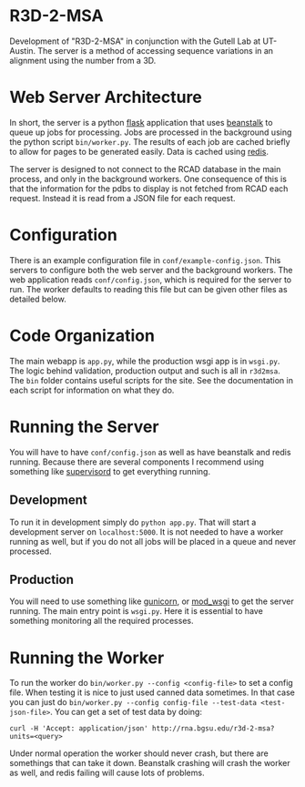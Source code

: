R3D-2-MSA
=========

Development of "R3D-2-MSA" in conjunction with the Gutell Lab at UT-Austin.
The server is a method of accessing sequence variations in an alignment using
the number from a 3D.

# Web Server Architecture #

In short, the server is a python [flask](http://flask.pocoo.org/) application
that uses [beanstalk](http://kr.github.io/beanstalkd/) to queue up jobs for
processing.  Jobs are processed in the background using the python script
`bin/worker.py`.  The results of each job are cached briefly to allow for pages
to be generated easily. Data is cached using [redis](http://redis.io/).

The server is designed to not connect to the RCAD database in the main process,
and only in the background workers. One consequence of this is that the
information for the pdbs to display is not fetched from RCAD each request.
Instead it is read from a JSON file for each request.

# Configuration #

There is an example configuration file in `conf/example-config.json`. This
servers to configure both the web server and the background workers. The web
application reads `conf/config.json`, which is required for the server to run.
The worker defaults to reading this file but can be given other files as
detailed below.

# Code Organization #

The main webapp is `app.py`, while the production wsgi app is in `wsgi.py`. The
logic behind validation, production output and such is all in `r3d2msa`. The
`bin` folder contains useful scripts for the site. See the documentation in
each script for information on what they do.

# Running the Server #

You will have to have `conf/config.json` as well as have beanstalk and redis
running. Because there are several components I recommend using something like
[supervisord](http://supervisord.org/) to get everything running.

## Development ##

To run it in development simply do `python app.py`. That will start a
development server on `localhost:5000`. It is not needed to have a worker
running as well, but if you do not all jobs will be placed in a queue and never
processed.

## Production ##

You will need to use something like [gunicorn](http://gunicorn.org/), or
[mod_wsgi](https://code.google.com/p/modwsgi/) to get the server running. The
main entry point is `wsgi.py`. Here it is essential to have something
monitoring all the required processes.

# Running the Worker #

To run the worker do `bin/worker.py --config <config-file>` to set a config file.
When testing it is nice to just used canned data sometimes. In that case you
can just do `bin/worker.py --config config-file --test-data <test-json-file>`.
You can get a set of test data by doing:

```
curl -H 'Accept: application/json' http://rna.bgsu.edu/r3d-2-msa?units=<query>
```

Under normal operation the worker should never crash, but there are somethings
that can take it down. Beanstalk crashing will crash the worker as well, and
redis failing will cause lots of problems.

